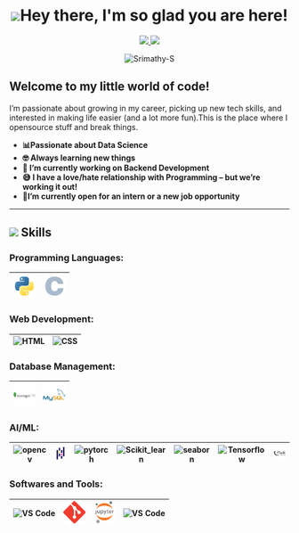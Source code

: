 <h1 align="center"><b><img src="https://media.giphy.com/media/hvRJCLFzcasrR4ia7z/giphy.gif" width="35">Hey there, I'm so glad you are here!</b></h1>
<p align="center">
  <a href="https://github.com/DenverCoder1/readme-typing-svg">
    <img src="https://readme-typing-svg.herokuapp.com?font=Roboto&color=cyan&size=25&center=true&vCenter=true&width=600&height=100&lines=I'm+Srimathy..&hearts;+,;Data+Science+Graduate,Currently working as AI Developer,;Active+Learner,;Loves+to+learn+new+tech+skills..<3">
    <img src="https://readme-typing-svg.herokuapp.com?font=Roboto&size=28&center=true&width=600&height=120&color=%2300ffff&vCenter=true&lines=I'm+Srimathy..💖;Data+Science+Graduate; Currently+working+as+AI+Developer🚀;Active+Learner📚;Loves+to+learn+new+tech+skills🌟" />

  </a>
</p>

<p align="center">
  <img src="https://komarev.com/ghpvc/?username=Srimathy-S&color=blue" alt="Srimathy-S" />
</p>

Welcome to my little world of code!
---
I’m passionate about growing in my career, picking up new tech skills, and interested in making life easier (and a lot more fun).This is the place where I opensource stuff and break things.
- **📊Passionate about Data Science**
- **🤓 Always learning new things**
- **🔭 I’m currently working on Backend Development**
- **😅 I have a love/hate relationship with Programming – but we’re working it out!**
- **🚀I’m currently open for an intern or a new job opportunity**

---
## <img src="https://media2.giphy.com/media/QssGEmpkyEOhBCb7e1/giphy.gif?cid=ecf05e47a0n3gi1bfqntqmob8g9aid1oyj2wr3ds3mg700bl&rid=giphy.gif" width="25"><b> Skills</b>

### Programming Languages:

<img title="Python" alt="Python" width="40px" src="https://raw.githubusercontent.com/github/explore/master/topics/python/python.png" />|<img title="C" alt="C" width="40px" src="https://raw.githubusercontent.com/github/explore/master/topics/c/c.png">
|--|--|


### Web Development:

<img title="HTML" alt="HTML" width="80px" src="https://img.shields.io/badge/HTML5%20-%23E34F26.svg?style=for-the-badge&logo=html5&logoColor=white">|<img title="CSS" alt="CSS" width="80px" src="https://img.shields.io/badge/CSS%20-%231572B6.svg?style=for-the-badge&logo=css3&logoColor=white">
|----|----|

### Database Management:

<img title="MongoDB" alt="MongoDB" width="40px" src="https://raw.githubusercontent.com/github/explore/master/topics/mongodb/mongodb.png">|<img title="MySQL" alt="MySQL" width="40px" src="https://raw.githubusercontent.com/devicons/devicon/master/icons/mysql/mysql-original-wordmark.svg">
|----|-----|

### AI/ML:

<img title="opencv" alt="opencv" width="40px" src="https://www.vectorlogo.zone/logos/opencv/opencv-icon.svg">|<img title="pandas" alt="pandas" width="40px" src="https://raw.githubusercontent.com/devicons/devicon/2ae2a900d2f041da66e950e4d48052658d850630/icons/pandas/pandas-original.svg">|<img title="pytorch" alt="pytorch" width="40px" src="https://www.vectorlogo.zone/logos/pytorch/pytorch-icon.svg">|<img title="Scikit_learn" alt="Scikit_learn" width="40px" src="https://upload.wikimedia.org/wikipedia/commons/0/05/Scikit_learn_logo_small.svg">|<img title="seaborn" alt="seaborn" width="40px" src="https://seaborn.pydata.org/_images/logo-mark-lightbg.svg">|<img title="Tensorflow" alt="Tensorflow" width="40px" src="https://www.vectorlogo.zone/logos/tensorflow/tensorflow-icon.svg">|<img title="Flask" alt="Flask" width="40px" src="https://raw.githubusercontent.com/github/explore/master/topics/flask/flask.png">
|----|----|----|----|----|----|----|


### Softwares and Tools:

<img title="VS Code" alt="VS Code" width="40px" src="https://img.icons8.com/fluent/48/000000/visual-studio-code-2019.png">|<img title="git" alt="git" width="40px" src="https://raw.githubusercontent.com/github/explore/master/topics/git/git.png">|<img title="Jupyter Notebook" alt="Jupyter" width="40px" src="https://raw.githubusercontent.com/github/explore/master/topics/jupyter-notebook/jupyter-notebook.png">|<img title="VS Code" alt="VS Code" width="50px" src="https://img.shields.io/badge/github-%23121011.svg">
|----|----|-----|----|


<!--
**Srimathy-S/Srimathy-S** is a ✨ _special_ ✨ repository because its `README.md` (this file) appears on your GitHub profile.

Here are some ideas to get you started:

- 🔭 I’m currently working on ...
- 🌱 I’m currently learning ...
- 👯 I’m looking to collaborate on ...
- 🤔 I’m looking for help with ...
- 💬 Ask me about ...
- 📫 How to reach me: ...
- 😄 Pronouns: ...
- ⚡ Fun fact: ...
-->
